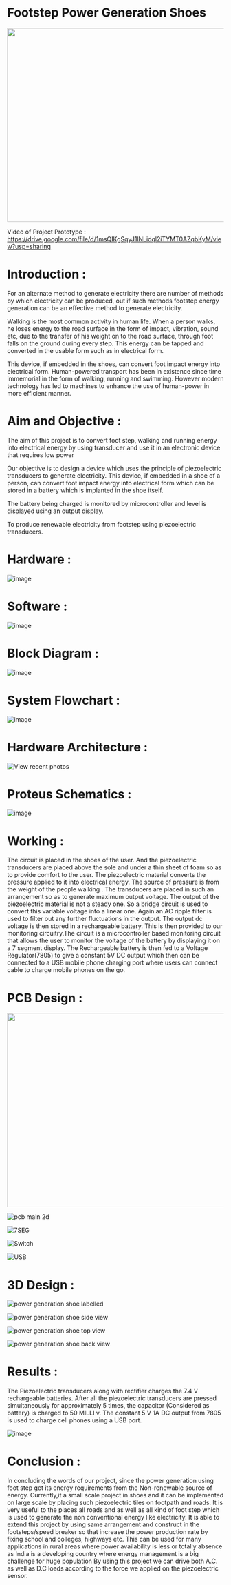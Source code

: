 # Footstep Power Generation Shoes
<p align="center"><img src="https://user-images.githubusercontent.com/78256070/126029931-c7ad90db-a4f1-4a29-941a-0e57f6b165ec.png" width="750" height="450" ></p>

Video of Project Prototype : https://drive.google.com/file/d/1msQIKgSqyJ1lNLidql2iTYMT0AZqbKyM/view?usp=sharing
# Introduction :

For an alternate method to generate electricity there are number of methods by which electricity can be produced, out if such methods footstep energy generation can be an effective method to generate electricity. 

Walking is the most common activity in human life. When a person walks, he loses energy to the road surface in the form of impact, vibration, sound etc, due to the transfer of his weight on to the road surface, through foot falls on the ground during every step. This energy can be tapped and converted in the usable form such as in electrical form. 

This device, if embedded in the shoes, can convert foot impact energy into electrical form. Human-powered transport has been in existence since time immemorial in the form of walking, running and swimming. However modern technology has led to machines to enhance the use of human-power in more efficient manner.


# Aim and Objective :

The aim of this project is to convert foot step, walking and running energy into electrical energy by using transducer and use it in an electronic device that requires low power

Our objective is to design a device which uses the principle of piezoelectric transducers to generate electricity. This device, if embedded in a shoe of a person, can convert foot impact energy into electrical form which can be stored in a battery which is implanted in the shoe itself.

The battery being charged is monitored by microcontroller and level is displayed using an output display.

To produce renewable electricity from footstep using piezoelectric transducers.

# Hardware :

![image](https://user-images.githubusercontent.com/78256070/126029368-a9fcf115-bd19-479a-8929-a01333137f62.png)

# Software :

![image](https://user-images.githubusercontent.com/78256070/126029552-753cad43-5f8c-4772-ba4f-29015db9edce.png)

# Block Diagram :

![image](https://user-images.githubusercontent.com/78256070/126029569-4e1ef6b2-f40e-454b-8771-45f11ac59e53.png)

# System Flowchart :

![image](https://user-images.githubusercontent.com/78256070/126029599-eb3851ae-d57d-4366-9d33-d93a7a3d4f6a.png)

# Hardware Architecture :

![View recent photos](https://user-images.githubusercontent.com/78256070/126029676-82d48f6c-3885-442b-a5a1-c74012240b19.png)

# Proteus Schematics :

![image](https://user-images.githubusercontent.com/78256070/126029701-11327486-b0d3-45de-9dfd-2f2fa1dee6a4.png)

# Working :

The circuit is placed in the shoes of the user. And the piezoelectric transducers are placed above the sole and under a thin sheet of foam so as to provide comfort to the user. 
The piezoelectric material converts the pressure applied to it into electrical energy.  The source of pressure is from the weight of the people walking . The transducers are placed in such an arrangement so as to generate maximum output voltage. 
The output of the piezoelectric material is not a steady one. So a bridge circuit is used to convert this variable voltage into a linear one.  Again an AC ripple filter is used to filter out any further fluctuations in the output.  The output dc voltage is then stored in a rechargeable battery. 
This is then provided to our monitoring circuitry.The circuit is a microcontroller based monitoring circuit that allows the user to monitor the voltage of the battery by  displaying it on a 7 segment display.
The Rechargeable battery is then fed to a Voltage Regulator(7805) to give a constant 5V DC output which then can be connected to a USB mobile phone charging port where users can connect cable to charge mobile phones on the go.

# PCB Design : 

<img src="https://user-images.githubusercontent.com/78256070/126029835-911dd622-0335-4468-80ce-a2ee4fea70e8.png" width="600" height="450" align="centre">

![pcb main 2d](https://user-images.githubusercontent.com/78256070/126029837-1d4ec45e-1c01-406c-a743-6b9382ff4de8.png)

![7SEG](https://user-images.githubusercontent.com/78256070/126029839-c593cf57-f153-443e-8ca0-93d142f24978.png)

![Switch](https://user-images.githubusercontent.com/78256070/126029886-15fce63c-a4da-48ca-9ad1-ae9209f4267b.png)

![USB](https://user-images.githubusercontent.com/78256070/126029845-ab2d7dde-a58b-42e3-8387-5ae727cf5948.png)

# 3D Design :

![power generation shoe labelled](https://user-images.githubusercontent.com/78256070/126029912-89e96514-aa82-4dfa-90d0-7ffaf7772947.png)

![power generation shoe side view](https://user-images.githubusercontent.com/78256070/126029916-2a599622-3e80-4538-aa44-8aec9186afe2.png)

![power generation shoe top view](https://user-images.githubusercontent.com/78256070/126029922-54aeded9-54a1-4212-ab02-f106fa07fcdc.png)

![power generation shoe back view](https://user-images.githubusercontent.com/78256070/126029925-90d68de6-cc84-439a-9602-d525c31764e5.png)

# Results :

The Piezoelectric transducers along with rectifier charges the 7.4 V rechargeable batteries.
After all the piezoelectric transducers are pressed simultaneously for approximately 5 times, the capacitor (Considered as battery) is charged to 50 MILLI v.
The constant 5 V 1A DC output from 7805 is used to charge cell phones using a USB port.

![image](https://user-images.githubusercontent.com/78256070/126029974-0576f357-ec7d-4a54-a024-90a99965d618.png)

# Conclusion :

In concluding the words of our project, since the power generation using foot step get its energy requirements from the Non-renewable source of energy. 
Currently,it a small scale project in shoes and it can be implemented on large scale by placing such piezoelectric tiles on footpath and roads.
It is very useful to the places all roads and as well as all kind of foot step which is used to generate the non conventional energy like electricity. It is able to extend this project by using same arrangement and construct in the footsteps/speed breaker so that increase the power production rate by fixing school and colleges, highways etc.
This can be used for many applications in rural areas where power availability is less or totally absence as India is a developing country where energy management is a big challenge for huge population
By using this project we can drive both A.C. as well as D.C loads according to the force we applied on the piezoelectric sensor.


